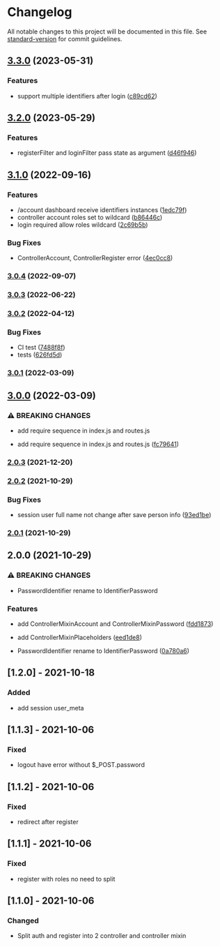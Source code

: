 # Changelog

All notable changes to this project will be documented in this file. See [standard-version](https://github.com/conventional-changelog/standard-version) for commit guidelines.

## [3.3.0](https://gitlab.com/kohanajs-modules/stage0/mod-auth/compare/v3.2.0...v3.3.0) (2023-05-31)


### Features

* support multiple identifiers after login ([c89cd62](https://gitlab.com/kohanajs-modules/stage0/mod-auth/commit/c89cd62a4469e21c231a45b918d42ed6ce220b64))

## [3.2.0](https://gitlab.com/kohanajs-modules/stage0/mod-auth/compare/v3.1.0...v3.2.0) (2023-05-29)


### Features

* registerFilter and loginFilter pass state as argument ([d46f946](https://gitlab.com/kohanajs-modules/stage0/mod-auth/commit/d46f946ecf5beefc84a86a7919efc7fcb1c5e6e3))

## [3.1.0](https://gitlab.com/kohanajs-modules/stage0/mod-auth/compare/v3.0.4...v3.1.0) (2022-09-16)


### Features

* /account dashboard receive identifiers instances ([1edc79f](https://gitlab.com/kohanajs-modules/stage0/mod-auth/commit/1edc79f1780de63240accc0489c2ffef1668b558))
* controller account roles set to wildcard ([b86446c](https://gitlab.com/kohanajs-modules/stage0/mod-auth/commit/b86446c782bdfeeeb8cc20b9ca6f717490476d1c))
* login required allow roles wildcard ([2c69b5b](https://gitlab.com/kohanajs-modules/stage0/mod-auth/commit/2c69b5b332fe8059233a7265d9de47d81e217118))


### Bug Fixes

* ControllerAccount,  ControllerRegister error ([4ec0cc8](https://gitlab.com/kohanajs-modules/stage0/mod-auth/commit/4ec0cc869e0277925fd9f6601a95ef7b7909ad87))

### [3.0.4](https://gitlab.com/kohanajs-modules/stage0/mod-auth/compare/v3.0.3...v3.0.4) (2022-09-07)

### [3.0.3](https://gitlab.com/kohanajs-modules/stage0/mod-auth/compare/v3.0.2...v3.0.3) (2022-06-22)

### [3.0.2](https://gitlab.com/kohanajs-modules/stage0/mod-auth/compare/v3.0.1...v3.0.2) (2022-04-12)


### Bug Fixes

* CI test ([7488f8f](https://gitlab.com/kohanajs-modules/stage0/mod-auth/commit/7488f8f9c9e6f032c061722814939ef217dd44d9))
* tests ([626fd5d](https://gitlab.com/kohanajs-modules/stage0/mod-auth/commit/626fd5d842864e384a285813e36fda1fc0a7c498))

### [3.0.1](https://gitlab.com/kohanajs-modules/stage0/mod-auth/compare/v3.0.0...v3.0.1) (2022-03-09)

## [3.0.0](https://gitlab.com/kohanajs-modules/stage0/mod-auth/compare/v2.0.3...v3.0.0) (2022-03-09)


### ⚠ BREAKING CHANGES

* add require sequence in index.js and routes.js

* add require sequence in index.js and routes.js ([fc79641](https://gitlab.com/kohanajs-modules/stage0/mod-auth/commit/fc796412ad9db22ab63fcfa9943eec9bd357a972))

### [2.0.3](https://gitlab.com/kohanajs-modules/stage0/mod-auth/compare/v2.0.2...v2.0.3) (2021-12-20)

### [2.0.2](https://gitlab.com/kohanajs-modules/stage0/mod-auth/compare/v2.0.1...v2.0.2) (2021-10-29)


### Bug Fixes

* session user full name not change after save person info ([93ed1be](https://gitlab.com/kohanajs-modules/stage0/mod-auth/commit/93ed1bed4447040ff7dfd312ab8db4ec710ea2a9))

### [2.0.1](https://gitlab.com/kohanajs-modules/stage0/mod-auth/compare/v2.0.0...v2.0.1) (2021-10-29)

## 2.0.0 (2021-10-29)


### ⚠ BREAKING CHANGES

* PasswordIdentifier rename to IdentifierPassword

### Features

* add ControllerMixinAccount and ControllerMixinPassword ([fdd1873](https://gitlab.com/kohanajs-modules/stage0/mod-auth/commit/fdd1873d4ed6a518948c96aa61d90f5ea80bc90b))
* add ControllerMixinPlaceholders ([eed1de8](https://gitlab.com/kohanajs-modules/stage0/mod-auth/commit/eed1de8f78ddc9c0361507c0104daa42be52970f))


* PasswordIdentifier rename to IdentifierPassword ([0a780a6](https://gitlab.com/kohanajs-modules/stage0/mod-auth/commit/0a780a62fb5dbae302dcb419317017e95e8c7a4d))

## [1.2.0] - 2021-10-18
### Added
- add session user_meta

## [1.1.3] - 2021-10-06
### Fixed
- logout have error without $_POST.password

## [1.1.2] - 2021-10-06
### Fixed
- redirect after register

## [1.1.1] - 2021-10-06
### Fixed
- register with roles no need to split

## [1.1.0] - 2021-10-06
### Changed
- Split auth and register into 2 controller and controller mixin